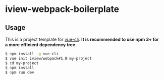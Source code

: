 # iview-webpack-boilerplate

## Usage

This is a project template for [vue-cli](https://github.com/vuejs/vue-cli). **It is recommended to use npm 3+ for a more efficient dependency tree.**

``` bash
$ npm install -g vue-cli
$ vue init iview/webpack#1.0 my-project
$ cd my-project
$ npm install
$ npm run dev
```

